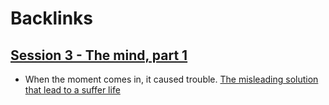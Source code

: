 
# Backlinks
## [Session 3 - The mind, part 1](<Session 3 - The mind, part 1.md>)
- When the moment comes in, it caused trouble. [The misleading solution that lead to a suffer life](<The misleading solution that lead to a suffer life.md>)

